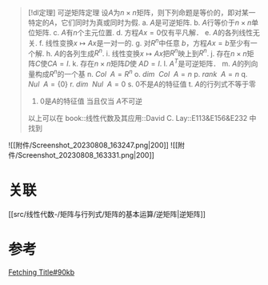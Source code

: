 

> [!dl定理] 可逆矩阵定理
> 设$A$为$n\times n$矩阵，则下列命题是等价的，即对某一特定的$A$，它们同时为真或同时为假.
> a. $A$是可逆矩阵.
> b. $A$行等价于$n\times n$单位矩阵.
> c. $A$有$n$个主元位置.
> d. 方程$Ax=0$仅有平凡解．
> e. $A$的各列线性无关.
> f. 线性变换$x \mapsto Ax$是一对一的.
> g. 对$R^{n}$中任意 $b$，方程$Ax=b$至少有一个解.
> h. $A$的各列生成$R^{n}$.
> i. 线性变换$x\mapsto Ax$把$R^{n}$映上到$R^{n}$.
> j. 存在$n\times n$矩阵$C$使$CA=I$. 
> k. 存在$n\times n$矩阵$D$使 $AD=I$. 
> l. $A^{T}$是可逆矩阵．
> m. $A$的列向量构成$R^{n}$的一个基
> n. $Col~~A=R^{n}$
> o. $dim~~Col~~A=n$
> p. $rank~~A=n$
> q. $Nul~~A= \{0\}$
> r. $dim~~Nul~~A=0$
> s. $0$不是$A$的特征值
> t. $A$的行列式不等于零
> 1. 0是$A$的特征值 当且仅当 $A$不可逆
>    
> 以上可以在 book::线性代数及其应用::David C. Lay::E113&E156&E232 中找到

![[附件/Screenshot_20230808_163247.png|200]]
![[附件/Screenshot_20230808_163331.png|200]]



# 关联
[[src/线性代数-/矩阵与行列式/矩阵的基本运算/逆矩阵|逆矩阵]]
# 参考
[Fetching Title#90kb](https://zh.wikipedia.org/wiki/%E9%9D%9E%E5%A5%87%E5%BC%82%E6%96%B9%E9%98%B5)
